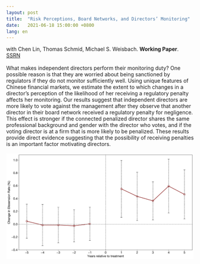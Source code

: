 ```yaml
---
layout: post
title:  "Risk Perceptions, Board Networks, and Directors’ Monitoring"
date:   2021-06-18 15:00:00 +0800
lang: en
---
```

with Chen Lin, Thomas Schmid, Michael S. Weisbach. **Working Paper**. <a class='icon-ext-link' href='' target="_blank">SSRN</a><br/><br/>What makes independent directors perform their monitoring duty? One possible reason is that they are worried about being sanctioned by regulators if they do not monitor sufficiently well. Using unique features of Chinese financial markets, we estimate the extent to which changes in a director’s perception of the likelihood of her receiving a regulatory penalty affects her monitoring. Our results suggest that independent directors are more likely to vote against the management after they observe that another director in their board network received a regulatory penalty for negligence. This effect is stronger if the connected penalized director shares the same professional background and gender with the director who votes, and if the voting director is at a firm that is more likely to be penalized. These results provide direct evidence suggesting that the possibility of receiving penalties is an important factor motivating directors.<br/><br/><img src="/assets/img_post/BoardVote_Dynamics.svg" style="width: 60vw" class="center"/>

